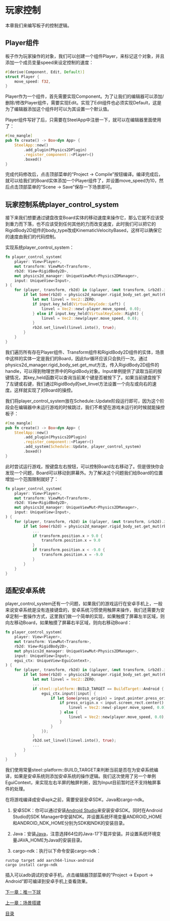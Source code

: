 # 玩家控制

本章我们来编写板子的控制逻辑。

## Player组件

板子作为玩家操作的对象，我们可以创建一个组件Player，来标记这个对象，并且添加一个成员变量speed来设定控制的速度：

```rust
#[derive(Component, Edit, Default)]
struct Player {
    move_speed: f32,
}
```

Player作为一个组件，首先需要实现Component。为了让我们的编辑器可以添加/删除/修改Player组件，需要实现Edit。实现了Edit组件也必须实现Default，这是为了编辑器添加这个组件时可以为其设置一个默认值。

Player组件写好了后，只需要在SteelApp中注册一下，就可以在编辑器里面使用了：

```rust
#[no_mangle]
pub fn create() -> Box<dyn App> {
    SteelApp::new()
        .add_plugin(Physics2DPlugin)
        .register_component::<Player>()
        .boxed()
}
```

完成代码修改后，点击顶部菜单的“Project -> Compile”按钮编译。编译完成后，就可以给我们的Board实体添加一个Player组件了，并设置move_speed为10，然后点击顶部菜单的“Scene -> Save”保存一下场景即可。

## 玩家控制系统player_control_system

接下来我们想要通过键盘改变Board实体的移动速度来操作它，那么它就不应该受到重力而下落，也不应该受到任何其他的力而改变速度，此时我们可以把它的RigidBody2D组件的body_type改成KinematicVelocityBased，这样可以确保它的速度由我们的代码控制。

实现系统player_control_system：

```rust
fn player_control_system(
    player: View<Player>,
    mut transform: ViewMut<Transform>,
    rb2d: View<RigidBody2D>,
    mut physics2d_manager: UniqueViewMut<Physics2DManager>,
    input: UniqueView<Input>,
) {
    for (player, transform, rb2d) in (&player, &mut transform, &rb2d).iter() {
        if let Some(rb2d) = physics2d_manager.rigid_body_set.get_mut(rb2d.handle()) {
            let mut linvel = Vec2::ZERO;
            if input.key_held(VirtualKeyCode::Left) {
                linvel = Vec2::new(-player.move_speed, 0.0);
            } else if input.key_held(VirtualKeyCode::Right) {
                linvel = Vec2::new(player.move_speed, 0.0);
            }
            rb2d.set_linvel(linvel.into(), true);
        }
    }
}
```

我们遍历所有存在Player组件、Transform组件和RigidBody2D组件的实体，场景中这样的实体一定是我们的Board，因此for循环应该只会执行一次。通过physics2d_manager.rigid_body_set.get_mut方法，传入RigidBody2D组件的handle，可以得到物理世界中的RigidBody对象。Input单例提供了读取当前的按键情况，其key_held函数可以查询当前某个键是否被按下了。如果当前键盘按下了左键或右键，我们通过RigidBody的set_linvel方法设置一个向左或向右的速度。这样就实现了对Board的操控。

我们将player_control_system放在Schedule::Update阶段运行即可，因为这个阶段会在编辑器中未运行游戏的时候跳过，我们不希望在游戏未运行的时候就能操控板子：

```rust
#[no_mangle]
pub fn create() -> Box<dyn App> {
    SteelApp::new()
        .add_plugin(Physics2DPlugin)
        .register_component::<Player>()
        .add_system(Schedule::Update, player_control_system)
        .boxed()
}
```

此时尝试运行游戏，按键盘左右按钮，可以控制Board左右移动了。但是很快你会发现一个问题，Board可以移动到屏幕外。为了解决这个问题我们给Board的位置增加一个范围限制就好了：

```rust
fn player_control_system(
    player: View<Player>,
    mut transform: ViewMut<Transform>,
    rb2d: View<RigidBody2D>,
    mut physics2d_manager: UniqueViewMut<Physics2DManager>,
    input: UniqueView<Input>,
) {
    for (player, transform, rb2d) in (&player, &mut transform, &rb2d).iter() {
        if let Some(rb2d) = physics2d_manager.rigid_body_set.get_mut(rb2d.handle()) {
            ...
            if transform.position.x > 9.0 {
                transform.position.x = 9.0
            }
            if transform.position.x < -9.0 {
                transform.position.x = -9.0
            }
        }
    }
}
```

## 适配安卓系统

player_control_system还有一个问题，如果我们的游戏运行在安卓手机上，一般来说安卓系统是没有连接键盘的，安卓系统习惯使用触屏来操作，我们还需要为安卓定制一套操作方式，这里我们做一个简单的实现，如果触摸了屏幕左半区域，则向左移动Board，如果触摸了屏幕右半区域，则向右移动Board：

```rust
fn player_control_system(
    player: View<Player>,
    mut transform: ViewMut<Transform>,
    rb2d: View<RigidBody2D>,
    mut physics2d_manager: UniqueViewMut<Physics2DManager>,
    input: UniqueView<Input>,
    egui_ctx: UniqueView<EguiContext>,
) {
    for (player, transform, rb2d) in (&player, &mut transform, &rb2d).iter() {
        if let Some(rb2d) = physics2d_manager.rigid_body_set.get_mut(rb2d.handle()) {
            let mut linvel = Vec2::ZERO;
            ...
            if steel::platform::BUILD_TARGET == BuildTarget::Android {
                egui_ctx.input(|input| {
                    if let Some(press_origin) = input.pointer.press_origin() {
                        if press_origin.x < input.screen_rect.center().x {
                            linvel = Vec2::new(-player.move_speed, 0.0);
                        } else {
                            linvel = Vec2::new(player.move_speed, 0.0);
                        }
                    }
                });
            }
            rb2d.set_linvel(linvel.into(), true);
            ...
        }
    }
}
```

我们使用常量steel::platform::BUILD_TARGET来判断当前是否在为安卓系统编译，如果是安卓系统则添加安卓系统的操作逻辑。我们这次使用了另一个单例EguiContext，来实现左右半屏的触屏判断，因为Input目前暂时还不支持触屏事件的处理。

在将游戏编译成安卓apk之前，需要安装安卓SDK，Java和cargo-ndk。

1. 安卓SDK：你可以通过安装[Android Studio](https://developer.android.com/studio)来安装安卓SDK。同时在Android Studio的SDK Manager中安装NDK。并设置系统环境变量ANDROID_HOME和ANDROID_NDK_HOME分别为SDK和NDK的安装目录。

2. Java：安装[Java](https://www.oracle.com/java/technologies/javase/jdk17-archive-downloads.html)，注意选择64位的Java-17下载并安装。并设置系统环境变量JAVA_HOME为Java的安装目录。

3. cargo-ndk：执行以下命令安装cargo-ndk：

```
rustup target add aarch64-linux-android
cargo install cargo-ndk
```

插入可以adb调试的安卓手机，点击编辑器顶部菜单的“Project -> Export -> Android”即可编译到安卓手机上查看效果。

[下一章：推一下球][7]

[上一章：场景搭建][5]

[目录][0]

[0]: 目录.md
[1]: 1-引言.md
[2]: 2-运行Steel编辑器.md
[3]: 3-创建项目.md
[4]: 4-编写代码.md
[5]: 5-场景搭建.md
[6]: 6-玩家控制.md
[7]: 7-推一下球.md
[8]: 8-游戏失败.md
[9]: 9-主菜单.md
